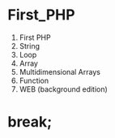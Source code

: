 # First_PHP

1. First PHP
2. String 
3. Loop
4. Array 
5. Multidimensional Arrays
6. Function
7. WEB (background edition)
# break;
